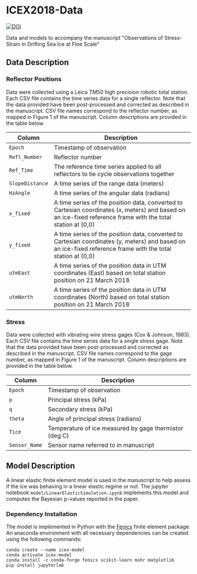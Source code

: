 # ICEX2018-Data
[![DOI](https://zenodo.org/badge/DOI/10.5281/zenodo.5076486.svg)](https://doi.org/10.5281/zenodo.5076486)

Data and models to accompany the manuscript "Observations of Stress-Strain in Drifting Sea Ice at Floe Scale"

## Data Description

### Reflector Positions
Data were collected using a Leica TM50 high precision robotic total station. Each CSV file contains the time series data for a single reflector. Note that the data provided have been post-processed and corrected as described in the manuscript. CSV file names correspond to the reflector number, as mapped in Figure 1 of the manuscript. Column descriptions are provided in the table below.

| Column | Description |
|--------|-------------|
| `Epoch` | Timestamp of observation |
| `Refl_Number` | Reflector number |
| `Ref_Time` | The reference time series applied to all reflectors to tie cycle observations together |
| `SlopeDistance` | A time series of the range data (meters) |
| `HzAngle` | A time series of the angular data (radians) |
| `x_fixed` | A time series of the position data, converted to Cartesian coordinates (x, meters) and based on an ice-fixed reference frame with the total station at (0,0) |
| `y_fixed` | A time series of the position data, converted to Cartesian coordinates (y, meters) and based on an ice-fixed reference frame with the total station at (0,0) |
| `utmEast` | A time series of the position data in UTM coordinates (East) based on total station position on 21 March 2018 |
| `utmNorth` | A time series of the position data in UTM coordinates (North) based on total station position on 21 March 2018 |

### Stress
Data were collected with vibrating wire stress gages (Cox & Johnson, 1983). Each CSV file contains the time series data for a single stress gage. Note that the data provided have been post-processed and corrected as described in the manuscript. CSV file names correspond to the gage number, as mapped in Figure 1 of the manuscript. Column descriptions are provided in the table below.

| Column | Description |
|--------|-------------|
| `Epoch` | Timestamp of observation |
| `p` | Principal stress (kPa) |
| `q` | Secondary stress (kPa) |
| `theta` | Angle of principal stress (radians) |
| `Tice` | Temperature of ice measured by gage thermistor (deg C) |
| `Sensor_Name` | Sensor name referred to in manuscript |

## Model Description
A linear elastic finite element model is used in the manuscript to help assess if the ice was behaving in a linear elastic regime or not.  The jupyter notebook `model/LinearElasticSimulation.ipynb` implements this model and computes the Bayesian p-values reported in the paper.

### Dependency Installation
The model is implemented in Python with the [Fenics](https://fenicsproject.org/) finite element package.  An anaconda environment with all necessary dependencies can be created using the following commands:
```
conda create --name icex-model
conda activate icex-model
conda install -c conda-forge fenics scikit-learn mshr matplotlib
pip install jupyterlab
```
